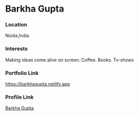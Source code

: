 # Barkha Gupta

### Location

Noida,India

### Interests

Making ideas come alive on screen. Coffee. Books. Tv-shows

### Portfolio Link

https://barkhagupta.netlify.app

### Profile Link

[Barkha Gupta](https://github.com/barkha-gupta)